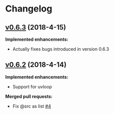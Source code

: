# Changelog

## [v0.6.3](https://github.com/dgomes/pymediaroom/releases/tag/v0.6.3) (2018-4-15)

**Implemented enhancements:**

- Actually fixes bugs introduced in version 0.6.3

## [v0.6.2](https://github.com/dgomes/pymediaroom/releases/tag/v0.6.2) (2018-4-14)

**Implemented enhancements:**

- Support for uvloop

**Merged pull requests:**

- Fix @src as list [#4](https://github.com/dgomes/pymediaroom/pull/4)
